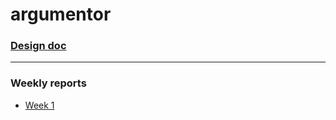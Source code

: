 # argumentor

### [Design doc](https://github.com/aejmmark/argumentor/blob/main/docs/design_doc.md)

---------------------------------------------------------------------------------------------------

### Weekly reports
* [Week 1](https://github.com/aejmmark/argumentor/blob/main/docs/week_report1.md)
